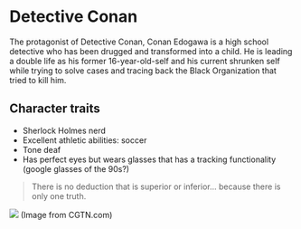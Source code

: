 # Detective Conan

The protagonist of Detective Conan, Conan Edogawa is a high school detective who has been drugged and transformed into a child. He is leading a double life as his former 16-year-old-self and his current shrunken self while trying to solve cases and tracing back the Black Organization that tried to kill him.

## Character traits

* Sherlock Holmes nerd
* Excellent athletic abilities: soccer
* Tone deaf
* Has perfect eyes but wears glasses that has a tracking functionality (google glasses of the 90s?)

> There is no deduction that is superior or inferior...
> because there is only one truth.

<img src="https://news.cgtn.com/news/336b6a4e336b7a6333566d54/img/7c3d5aad-0bd0-4ebe-9a2d-82bd43ad9d36.jpg"/>
(Image from CGTN.com)
